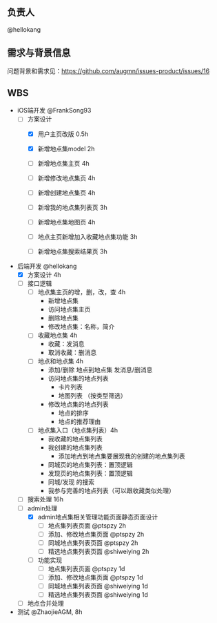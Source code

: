 
## 负责人
 @hellokang

## 需求与背景信息
 问题背景和需求见：https://github.com/augmn/issues-product/issues/16

## WBS

- iOS端开发 @FrankSong93
  - [ ] 方案设计
    - [x] 用户主页改版 0.5h
    - [x] 新增地点集model 2h
    - [ ] 新增地点集主页 4h
    - [ ] 新增修改地点集页 4h
    - [ ] 新增创建地点集页 4h
    - [ ] 新增我的地点集列表页 3h
    - [ ] 新增地点集地图页 4h
    - [ ] 地点主页新增加入收藏地点集功能 3h
    - [ ] 新增地点集搜索结果页 3h


- 后端开发 @hellokang
  - [x] 方案设计  4h
  - [ ] 接口逻辑
    - [ ] 地点集主页的增，删，改，查  4h
      - 新增地点集
      - 访问地点集主页
      - 删除地点集
      - 修改地点集：名称，简介
    - [ ] 收藏地点集      4h
      -  收藏：发消息
      -  取消收藏：删消息
    - [ ] 地点和地点集  4h
      - 添加/删除 地点到地点集  发消息/删消息
      - 访问地点集的地点列表
        - 卡片列表
        - 地图列表 （按类型筛选）      
      - 修改地点集的地点列表
        - 地点的排序
        - 地点的推荐理由
    - [ ] 地点集入口（地点集列表）4h
      - 我收藏的地点集列表
      - 我创建的地点集列表
        - 添加地点到地点集要展现我的创建的地点集列表
      - 同城页的地点集列表：置顶逻辑
      - 发现页的地点集列表：置顶逻辑
      - 同城/发现 的搜索
      - 我参与完善的地点列表（可以跟收藏类似处理）
  - [ ] 搜索处理  16h
  - [ ] admin处理
    - [x] admin地点集相关管理功能页面静态页面设计
      - [ ] 地点集列表页面 @ptspzy 2h
      - [ ] 添加、修改地点集页面 @ptspzy 2h
      - [ ] 同城地点集列表页面 @ptspzy  2h
      - [ ] 精选地点集列表页面 @shiweiying 2h
    - [ ] 功能实现
      - [ ] 地点集列表页面 @ptspzy 1d
      - [ ] 添加、修改地点集页面 @ptspzy 1d
      - [ ] 同城地点集列表页面 @shiweiying 1d
      - [ ] 精选地点集列表页面 @shiweiying 1d
  - [ ] 地点合并处理  

- 测试 @ZhaojieAGM, 8h
